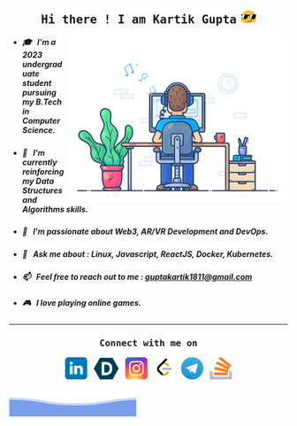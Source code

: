 <h2 align="center">
    <samp>Hi there ! I am Kartik Gupta</samp> 
    <img src="./static/assets/gif/long-livethe-blob-sunglasses.gif" width="30" >
</h2>

<img align="right" src="./static/assets/gif/developer.gif" alt="Namaste coders" width="400"/> 

<ul>
    <li><h5>🎓 &nbsp; I'm a 2023 undergraduate student pursuing my B.Tech in Computer Science.</h5></li>
    <li><h5>🌱 &nbsp; I'm currently reinforcing my Data Structures and Algorithms skills.</h5></li>
    <li><h5>🔭 &nbsp; I'm passionate about Web3, AR/VR Development and DevOps.</h5></li>
    <li><h5>💬 &nbsp; Ask me about : Linux, Javascript, ReactJS, Docker, Kubernetes.</h5></li>
    <li><h5>📫 &nbsp; Feel free to reach out to me : <a href="mailto:guptakartik1811@gmail.com"><strong>guptakartik1811@gmail.com</strong></a></h5></li>
    <li><h5>🎮 &nbsp; I love playing online games.</h5></li>
</ul>

--- 

<h3 align="center"><samp>Connect with me on </samp></h3>

<p align="center">
    <a href="https://www.linkedin.com/in/kartik-gupta-kiet1811/">
        <img src="./static/assets/svg/linkedin.svg" alt="LinkedIn" width="40"/></a>&nbsp;&nbsp;
    <a href="https://devpost.com/thisiskartikgupta">
    <img src="./static/assets/png/devpost.png" alt="Devpost" width="45"/></a>&nbsp;&nbsp;
    <a href="https://www.instagram.com/thisiskartikgupta_/">
    <img src="./static/assets/svg/instagram.svg" alt="Instagram" width="40"/></a>&nbsp;&nbsp;
    <a href="https://leetcode.com/thisiskartikgupta/"/>
    <img src="./static/assets/png/leetcode.png" alt="Leetcode" width="38"/></a>&nbsp;&nbsp;
    <a href="https://t.me/guptakartik1811">
    <img src="./static/assets/png/telegram.png" alt="Telegram" width="40"/></a>&nbsp;&nbsp;
    <a href="https://stackoverflow.com/users/13835323/kartik-gupta">
    <img src="./static/assets/png/stackoverflow.png" alt="Stack Overflow" width="40"/></a>
</p>


<img src="./static/assets/svg/waves.svg">
